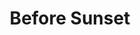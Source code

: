 ---
title: "Before Sunset"

year: 2004

director: "Richard Linklater"

summary: "He is american, she is french. They have only one afternoon in Paris to... talk!"

comment: "I'm telling you, Pixi, if you watch movies like this dubbed to german I'm taking down this whole website!"

video: "https://media.giphy.com/media/v1.Y2lkPTc5MGI3NjExOHV4MXNnZHc4anpxbXJubHR2bzBzbGF5djJnaGgwcXJqNWJrMmJzMiZlcD12MV9pbnRlcm5hbF9naWZfYnlfaWQmY3Q9Zw/rvzbOcYmR7GZW/giphy.mp4"

image: "https://media.giphy.com/media/rvzbOcYmR7GZW/giphy.gif"

imdb: "https://www.imdb.com/title/tt0381681/"

quotes:
  - "I was having this awful nightmare that I was 32. And then I woke up and I was 23. So relieved. And then I woke up for real, and I was 32."
---